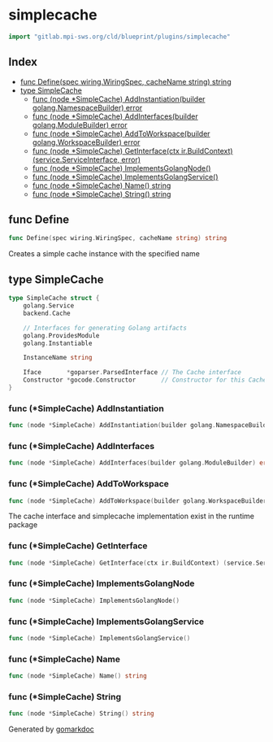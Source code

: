 <!-- Code generated by gomarkdoc. DO NOT EDIT -->

# simplecache

```go
import "gitlab.mpi-sws.org/cld/blueprint/plugins/simplecache"
```

## Index

- [func Define\(spec wiring.WiringSpec, cacheName string\) string](<#Define>)
- [type SimpleCache](<#SimpleCache>)
  - [func \(node \*SimpleCache\) AddInstantiation\(builder golang.NamespaceBuilder\) error](<#SimpleCache.AddInstantiation>)
  - [func \(node \*SimpleCache\) AddInterfaces\(builder golang.ModuleBuilder\) error](<#SimpleCache.AddInterfaces>)
  - [func \(node \*SimpleCache\) AddToWorkspace\(builder golang.WorkspaceBuilder\) error](<#SimpleCache.AddToWorkspace>)
  - [func \(node \*SimpleCache\) GetInterface\(ctx ir.BuildContext\) \(service.ServiceInterface, error\)](<#SimpleCache.GetInterface>)
  - [func \(node \*SimpleCache\) ImplementsGolangNode\(\)](<#SimpleCache.ImplementsGolangNode>)
  - [func \(node \*SimpleCache\) ImplementsGolangService\(\)](<#SimpleCache.ImplementsGolangService>)
  - [func \(node \*SimpleCache\) Name\(\) string](<#SimpleCache.Name>)
  - [func \(node \*SimpleCache\) String\(\) string](<#SimpleCache.String>)


<a name="Define"></a>
## func Define

```go
func Define(spec wiring.WiringSpec, cacheName string) string
```

Creates a simple cache instance with the specified name

<a name="SimpleCache"></a>
## type SimpleCache



```go
type SimpleCache struct {
    golang.Service
    backend.Cache

    // Interfaces for generating Golang artifacts
    golang.ProvidesModule
    golang.Instantiable

    InstanceName string

    Iface       *goparser.ParsedInterface // The Cache interface
    Constructor *gocode.Constructor       // Constructor for this Cache implementation
}
```

<a name="SimpleCache.AddInstantiation"></a>
### func \(\*SimpleCache\) AddInstantiation

```go
func (node *SimpleCache) AddInstantiation(builder golang.NamespaceBuilder) error
```



<a name="SimpleCache.AddInterfaces"></a>
### func \(\*SimpleCache\) AddInterfaces

```go
func (node *SimpleCache) AddInterfaces(builder golang.ModuleBuilder) error
```



<a name="SimpleCache.AddToWorkspace"></a>
### func \(\*SimpleCache\) AddToWorkspace

```go
func (node *SimpleCache) AddToWorkspace(builder golang.WorkspaceBuilder) error
```

The cache interface and simplecache implementation exist in the runtime package

<a name="SimpleCache.GetInterface"></a>
### func \(\*SimpleCache\) GetInterface

```go
func (node *SimpleCache) GetInterface(ctx ir.BuildContext) (service.ServiceInterface, error)
```



<a name="SimpleCache.ImplementsGolangNode"></a>
### func \(\*SimpleCache\) ImplementsGolangNode

```go
func (node *SimpleCache) ImplementsGolangNode()
```



<a name="SimpleCache.ImplementsGolangService"></a>
### func \(\*SimpleCache\) ImplementsGolangService

```go
func (node *SimpleCache) ImplementsGolangService()
```



<a name="SimpleCache.Name"></a>
### func \(\*SimpleCache\) Name

```go
func (node *SimpleCache) Name() string
```



<a name="SimpleCache.String"></a>
### func \(\*SimpleCache\) String

```go
func (node *SimpleCache) String() string
```



Generated by [gomarkdoc](<https://github.com/princjef/gomarkdoc>)

